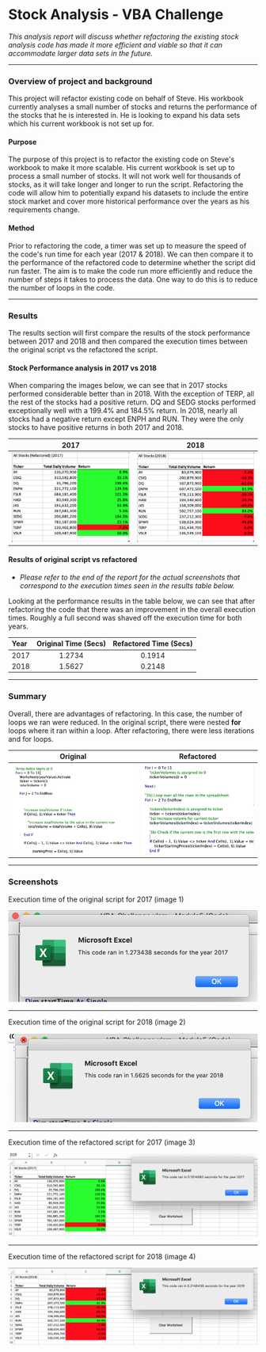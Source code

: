 # Stock Analysis - VBA Challenge

*This analysis report will discuss whether refactoring the existing stock analysis code has made it more efficient and viable so that it can accommodate larger data sets in the future.*

----


### Overview of project and background

This project will refactor existing code on behalf of Steve. His workbook currently analyses a small number of stocks and returns the performance of the stocks that he is interested in. He is looking to expand his data sets which his current workbook is not set up for.      

#### Purpose

The purpose of this project is to refactor the existing code on Steve's workbook to make it more scalable. His current workbook is set up to process a small number of stocks. It will not work well for thousands of stocks, as it will take longer and longer to run the script. Refactoring the code will allow him to potentially expand his datasets to include the entire stock market and cover more historical performance over the years as his requirements change.

#### Method

Prior to refactoring the code, a timer was set up to measure the speed of the code's run time for each year (2017 & 2018). We can then compare it to the performance of the refactored code to determine whether the script did run faster. The aim is to make the code run more efficiently and reduce the number of steps it takes to process the data. One way to do this is to reduce the number of loops in the code.


------
### Results

The results section will first compare the results of the stock performance between 2017 and 2018 and then compared the execution times between the original script vs the refactored the script.


#### Stock Performance analysis in 2017 vs 2018



When comparing the images below, we can see that in 2017 stocks performed considerable better than in 2018. With the exception of TERP, all the rest of the stocks had a positive return. DQ and SEDG stocks performed exceptionally well with a 199.4% and 184.5% return. In 2018, nearly all stocks had a negative return except ENPH and RUN. They were the only stocks to have positive returns in both 2017 and 2018.

2017                       |  2018
:-------------------------:|:-------------------------:
![Stock analysis results for 2017](https://github.com/YanLuong/stock-analysis/blob/main/vba_Challenge/Resources/Stock%20Analysis%202017%20%20image.png)  |  ![stock analysis results 2018](https://github.com/YanLuong/stock-analysis/blob/main/vba_Challenge/Resources/Stock%20Analysis%202018%20image.png)



#### Results of original script vs refactored

* *Please refer to the end of the report for the actual screenshots that correspond to the execution times seen in the results table below.*

Looking at the performance results in the table below, we can see that after refactoring the code that there was an improvement in the overall execution times. Roughly a full second was shaved off the execution time for both years.

| Year        | Original Time (Secs) |  Refactored Time (Secs) |
|:----     | :----:    |  :----:  |       
| 2017        |     1.2734  |     0.1914  |       
| 2018        | 1.5627      | 0.2148      |               



------

### Summary

Overall, there are advantages of refactoring. In this case, the number of loops we ran were reduced. In the original script, there were nested **for** loops where it ran within a loop. After refactoring, there were less iterations and for loops.

Original                       | Refactored
:-------------------------:|:-------------------------:
![original code](https://github.com/YanLuong/stock-analysis/blob/main/vba_Challenge/Resources/Screen%20Shot%202021-03-21%20at%201.02.52%20am.png)  |  ![refactored code](https://github.com/YanLuong/stock-analysis/blob/main/vba_Challenge/Resources/Screen%20Shot%202021-03-21%20at%201.03.04%20am.png)



-----

### Screenshots

Execution time of the original script for 2017 (image 1)

![Original script 2017](https://github.com/YanLuong/stock-analysis/blob/main/vba_Challenge/Resources/Original%20Run%20Time%202017.png)

***

Execution time of the original script for 2018 (image 2)

![Original script 2018](https://github.com/YanLuong/stock-analysis/blob/main/vba_Challenge/Resources/Original%20Run%20Time%202018.png)

***

Execution time of the refactored script for 2017 (image 3)

![Refactored script 2017](https://github.com/YanLuong/stock-analysis/blob/main/vba_Challenge/Resources/Refactored%20Run%20Time%202017.png)

***

Execution time of the refactored script for 2018 (image 4)

![Refactored script 2018](https://github.com/YanLuong/stock-analysis/blob/main/vba_Challenge/Resources/Refactored%20Run%20Time%202018.png)










